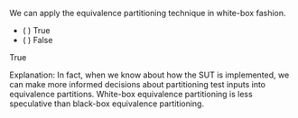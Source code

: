 <panel header="{{ icon_Q_A }} True or False?">

We can apply the equivalence partitioning technique in white-box fashion.

- ( ) True
- ( ) False

<panel type="seamless" header="{{ icon_A }} Answer" minimized>

True

Explanation: In fact, when we know about how the SUT is implemented, we can make more informed decisions about partitioning test inputs into equivalence partitions. White-box equivalence partitioning is less speculative than black-box equivalence partitioning.

</panel>
</panel>
